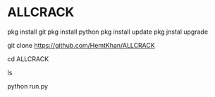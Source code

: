 # ALLCRACK

pkg install git 
pkg install python 
pkg install update 
pkg jnstal upgrade 

git clone https://github.com/HemtKhan/ALLCRACK

cd ALLCRACK

ls

python run.py
